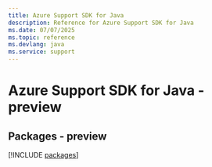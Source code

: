 ```yaml
---
title: Azure Support SDK for Java
description: Reference for Azure Support SDK for Java
ms.date: 07/07/2025
ms.topic: reference
ms.devlang: java
ms.service: support
---
```

# Azure Support SDK for Java - preview
## Packages - preview
[!INCLUDE [packages](support-index.md)]